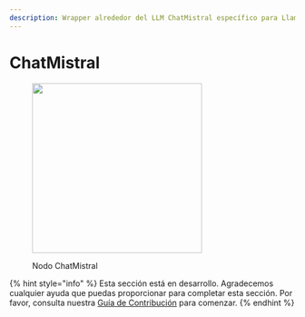 ```yaml
---
description: Wrapper alrededor del LLM ChatMistral específico para LlamaIndex.
---
```


# ChatMistral

<figure><img src="../../../.gitbook/assets/up-013.png" alt="" width="299"><figcaption><p>Nodo ChatMistral</p></figcaption></figure>

{% hint style="info" %}
Esta sección está en desarrollo. Agradecemos cualquier ayuda que puedas proporcionar para completar esta sección. Por favor, consulta nuestra [Guía de Contribución](../../../contributing/) para comenzar.
{% endhint %}
